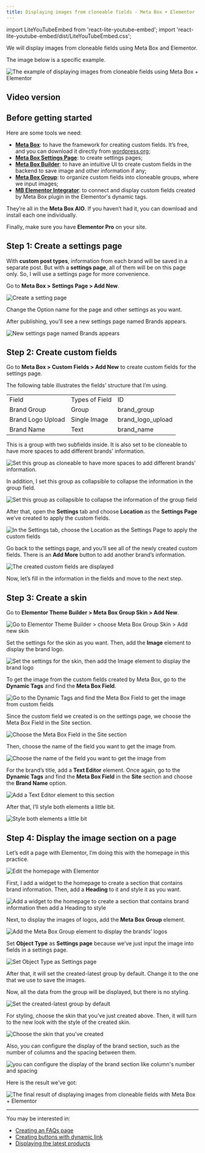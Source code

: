 ```yaml
---
title: Displaying images from cloneable fields - Meta Box + Elementor
---
```


import LiteYouTubeEmbed from 'react-lite-youtube-embed';
import 'react-lite-youtube-embed/dist/LiteYouTubeEmbed.css';

We will display images from cloneable fields using Meta Box and Elementor.

The image below is a specific example.

![The example of displaying images from cloneable fields using Meta Box + Elementor](https://i.imgur.com/x5JABan.png)

## Video version

<LiteYouTubeEmbed id='yqRud-APqgQ' />

## Before getting started

Here are some tools we need:

* **[Meta Box](https://metabox.io)**: to have the framework for creating custom fields. It’s free, and you can download it directly from [wordpress.org](https://wordpress.org/plugins/mb-custom-post-type/);
* **[Meta Box Settings Page](https://metabox.io/plugins/mb-settings-page/)**: to create settings pages;
* **[Meta Box Builder](https://metabox.io/plugins/meta-box-builder/)**: to have an intuitive UI to create custom fields in the backend to save image and other information if any;
* **[Meta Box Group](https://metabox.io/plugins/meta-box-group/)**: to organize custom fields into cloneable groups, where we input images;
* **[MB Elementor Integrator](https://metabox.io/plugins/mb-elementor-integrator/)**: to connect and display custom fields created by Meta Box plugin in the Elementor's dynamic tags.

They’re all in the **Meta Box AIO**. If you haven’t had it, you can download and install each one individually.

Finally, make sure you have **Elementor Pro** on your site.

## Step 1: Create a settings page

With **custom post types**, information from each brand will be saved in a separate post. But with a **settings page**, all of them will be on this page only. So, I will use a settings page for more convenience.

Go to **Meta Box > Settings Page > Add New**.

![Create a setting page](https://i.imgur.com/upCEEWJ.png)

Change the Option name for the page and other settings as you want.

After publishing, you’ll see a new settings page named Brands appears.

![New settings page named Brands appears](https://i.imgur.com/0etweZJ.png)

## Step 2: Create custom fields

Go to **Meta Box > Custom Fields > Add New** to create custom fields for the settings page.

The following table illustrates the fields’ structure that I’m using.

<table>
<tbody>
<tr>
<td>Field</td>
<td>Types of Field</td>
<td>ID</td>
</tr>
<tr>
<td>Brand Group</td>
<td>Group</td>
<td>brand_group</td>
</tr>
<tr>
<td>Brand Logo Upload</td>
<td>Single Image</td>
<td>brand_logo_upload</td>
</tr>
<tr>
<td>Brand Name</td>
<td>Text</td>
<td>brand_name</td>
</tr>
</tbody>
</table>


This is a group with two subfields inside. It is also set to be cloneable to have more spaces to add different brands' information.

![Set this group as cloneable to have more spaces to add different brands' information.](https://i.imgur.com/nI7og1l.png)

In addition, I set this group as collapsible to collapse the information in the group field.

![Set this group as collapsible to collapse the information of the group field](https://i.imgur.com/ZCXl2yG.png)

After that, open the **Settings** tab and choose **Location** as the **Settings Page** we’ve created to apply the custom fields.

![In the Settings tab, choose the Location as the Settings Page to apply the custom fields](https://i.imgur.com/aH7KIOK.png)

Go back to the settings page, and you’ll see all of the newly created custom fields. There is an **Add More** button to add another brand’s information.

![The created custom fields are displayed](https://i.imgur.com/EsuyCSx.gif)

Now, let’s fill in the information in the fields and move to the next step.

## Step 3: Create a skin

Go to **Elementor Theme Builder > Meta Box Group Skin > Add New**.

![Go to Elementor Theme Builder > choose Meta Box Group Skin > Add new skin](https://i.imgur.com/0FTgqlB.png)

Set the settings for the skin as you want. Then, add the **Image** element to display the brand logo.

![Set the settings for the skin, then add the Image element to display the brand logo](https://i.imgur.com/5Yp7q8R.png)

To get the image from the custom fields created by Meta Box, go to the **Dynamic Tags** and find the **Meta Box Field**.

![Go to the Dynamic Tags and find the Meta Box Field to get the image from custom fields](https://i.imgur.com/mHUQTcn.png)

Since the custom field we created is on the settings page, we choose the Meta Box Field in the Site section.

![Choose the Meta Box Field in the Site section](https://i.imgur.com/VEkOwof.png)

Then, choose the name of the field you want to get the image from.

![Choose the name of the field you want to get the image from](https://i.imgur.com/85HlkAI.png)

For the brand’s title, add a **Text Editor** element. Once again, go to the **Dynamic Tags** and find the **Meta Box Field** in the **Site** section and choose the **Brand Name** option.

![Add a Text Editor element to this section](https://i.imgur.com/uOd8XDu.png)

After that, I’ll style both elements a little bit.

![Style both elements a little bit](https://i.imgur.com/Ma9aEXQ.gif)

## Step 4: Display the image section on a page

Let’s edit a page with Elementor, I’m doing this with the homepage in this practice.

![Edit the homepage with Elementor](https://i.imgur.com/WOgXtDs.png)

First, I add a widget to the homepage to create a section that contains brand information. Then, add a **Heading** to it and style it as you want.

![Add a widget to the homepage to create a section that contains brand information then add a Heading to style](https://i.imgur.com/yExxtLm.gif)

Next, to display the images of logos, add the **Meta Box Group** element.

![Add the Meta Box Group element to display the brands’ logos](https://i.imgur.com/xfEddmE.png)

Set **Object Type** as **Settings page** because we’ve just input the image into fields in a settings page.

![Set Object Type as Settings page](https://i.imgur.com/TjAZfjH.png)

After that, it will set the created-latest group by default. Change it to the one that we use to save the images.

Now, all the data from the group will be displayed, but there is no styling.

![Set the created-latest group by default](https://i.imgur.com/Zph2nOn.png)

For styling, choose the skin that you’ve just created above. Then, it will turn to the new look with the style of the created skin.

![Choose the skin that you’ve created](https://i.imgur.com/wLnjmcV.png)

Also, you can configure the display of the brand section, such as the number of columns and the spacing between them.

![you can configure the display of the brand section like column's number and spacing](https://i.imgur.com/EZF6ASW.png)

Here is the result we’ve got:

![The final result of displaying images from cloneable fields with Meta Box + Elementor](https://i.imgur.com/x5JABan.png)

------
You may be interested in: 

* [Creating an FAQs page](https://docs.metabox.io/tutorials/create-faqs-page-meta-box-elementor/)
* [Creating buttons with dynamic link](https://docs.metabox.io/tutorials/create-buttons-dynamic-links/)
* [Displaying the latest products](https://docs.metabox.io/tutorials/display-latest-product-meta-box-elementor/)

